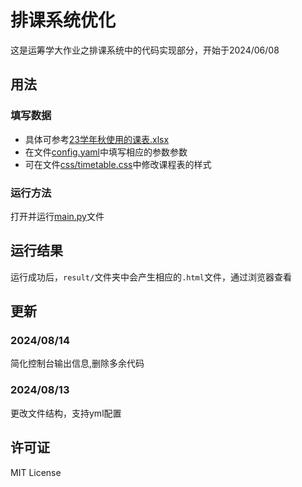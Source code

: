 # 排课系统优化
这是运筹学大作业之排课系统中的代码实现部分，开始于2024/06/08

## 用法
### 填写数据
* 具体可参考[23学年秋使用的课表.xlsx](23学年秋使用的课表.xlsx)
* 在文件[config.yaml](./config.yaml)中填写相应的参数参数
* 可在文件[css/timetable.css](css/timetable.css)中修改课程表的样式

### 运行方法
打开并运行[main.py](main.py)文件

## 运行结果
运行成功后，`result/`文件夹中会产生相应的`.html`文件，通过浏览器查看

## 更新
### 2024/08/14
简化控制台输出信息,删除多余代码

### 2024/08/13
更改文件结构，支持yml配置

## 许可证

MIT License
